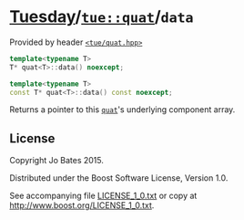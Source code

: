 [Tuesday](../../../README.md)/[`tue::quat`](../../headers/quat.md)/`data`
=========================================================================
Provided by header [`<tue/quat.hpp>`](../../headers/quat.md)

```c++
template<typename T>
T* quat<T>::data() noexcept;

template<typename T>
const T* quat<T>::data() const noexcept;
```

Returns a pointer to this [`quat`](../../headers/quat.md)'s underlying component
array.

License
-------
Copyright Jo Bates 2015.

Distributed under the Boost Software License, Version 1.0.

See accompanying file [LICENSE_1_0.txt](../../../LICENSE_1_0.txt) or copy at
http://www.boost.org/LICENSE_1_0.txt.
